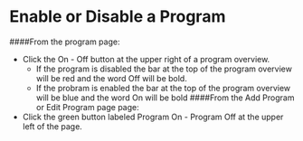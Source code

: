# Enable or Disable a Program

####From the program page:
- Click the On - Off button at the upper right of a program overview.
    -   If the program is disabled the bar at the top of the program overview will be red and the word Off will be bold.
    -   If the probram is enabled the bar at the top of the program overview will be blue and the word On will be bold
####From the Add Program or Edit Program page page:
- Click the green button labeled Program On - Program Off at the upper left of the page.

